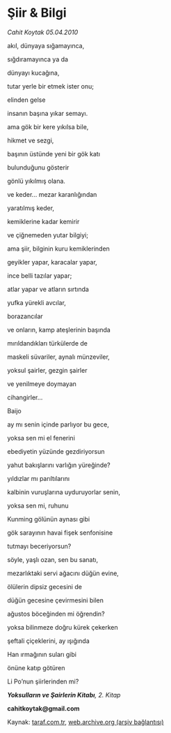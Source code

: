# Şiir & Bilgi

*Cahit Koytak 05.04.2010*

<div class="yazi"><p>akıl, dünyaya sığamayınca,</p>
<p>sığdıramayınca ya da</p>
<p>dünyayı kucağına,</p>
<p>tutar yerle bir etmek ister onu;</p>
<p>elinden gelse </p>
<p>insanın başına yıkar semayı.</p>
<p>ama gök bir kere yıkılsa bile,</p>
<p>hikmet ve sezgi, </p>
<p>başının üstünde yeni bir gök katı </p>
<p>bulunduğunu gösterir </p>
<p>gönlü yıkılmış olana.</p>
<p>ve keder... mezar karanlığından </p>
<p>yaratılmış keder,</p>
<p>kemiklerine kadar kemirir</p>
<p>ve çiğnemeden yutar bilgiyi;</p>
<p>ama şiir, bilginin kuru kemiklerinden</p>
<p>geyikler yapar, karacalar yapar,</p>
<p>ince belli tazılar yapar;</p>
<p>atlar yapar ve atların sırtında </p>
<p>yufka yürekli avcılar, </p>
<p>borazancılar</p>
<p>ve onların, kamp ateşlerinin başında </p>
<p>mırıldandıkları türkülerde de</p>
<p>maskeli süvariler, aynalı münzeviler,</p>
<p>yoksul şairler, gezgin şairler</p>
<p>ve yenilmeye doymayan </p>
<p>cihangirler...</p>


Baijo

<p>ay mı senin içinde parlıyor bu gece,</p>
<p>yoksa sen mi el fenerini </p>
<p>ebediyetin yüzünde gezdiriyorsun</p>
<p>yahut bakışlarını varlığın yüreğinde?</p>
<p>yıldızlar mı parıltılarını</p>
<p>kalbinin vuruşlarına uyduruyorlar senin,</p>
<p>yoksa sen mi, ruhunu</p>
<p>Kunming gölünün aynası gibi</p>
<p>gök sarayının havai fişek senfonisine </p>
<p>tutmayı beceriyorsun?</p>
<p>söyle, yaşlı ozan, sen bu sanatı,</p>
<p>mezarlıktaki servi ağacını düğün evine,</p>
<p>ölülerin dipsiz gecesini de</p>
<p>düğün gecesine çevirmesini bilen</p>
<p>ağustos böceğinden mi öğrendin?</p>
<p>yoksa bilinmeze doğru kürek çekerken</p>
<p>şeftali çiçeklerini, ay ışığında </p>
<p>Han ırmağının suları gibi </p>
<p>önüne katıp götüren </p>
<p>Li Po’nun şiirlerinden mi? </p>
<p><b><i>Yoksulların ve Şairlerin Kitabı</i></b><i>, 2. Kitap</i></p>
<p><b>cahitkoytak@gmail.com</b></p></div>

Kaynak: [taraf.com.tr](http://www.taraf.com.tr:80/makale/10770.htm), [web.archive.org (arşiv bağlantısı)](http://web.archive.org/web/20100407121324/http://www.taraf.com.tr:80/makale/10770.htm)
